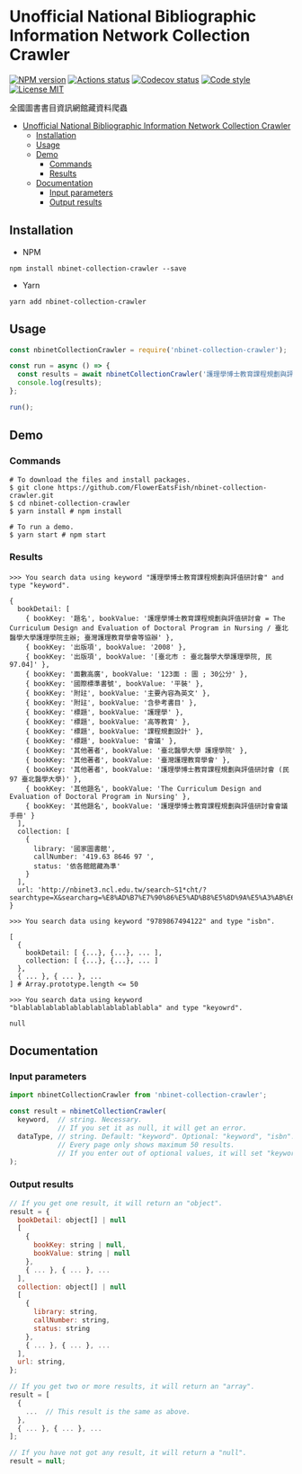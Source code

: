 # Unofficial National Bibliographic Information Network Collection Crawler

[![NPM version](https://img.shields.io/npm/v/nbinet-collection-crawler.svg)](https://www.npmjs.com/package/nbinet-collection-crawler)
[![Actions status](https://github.com/FlowerEatsFish/nbinet-collection-crawler/actions/workflows/build-and-test.yml/badge.svg?branch=main)](https://github.com/FlowerEatsFish/nbinet-collection-crawler/actions)
[![Codecov status](https://codecov.io/gh/FlowerEatsFish/nbinet-collection-crawler/branch/main/graph/badge.svg)](https://codecov.io/gh/FlowerEatsFish/nbinet-collection-crawler/commits)
[![Code style](https://img.shields.io/badge/code_style-biome-blue.svg)](https://biomejs.dev/)
[![License MIT](https://img.shields.io/badge/license-MIT-blue.svg)](https://opensource.org/licenses/MIT)

全國圖書書目資訊網館藏資料爬蟲

- [Unofficial National Bibliographic Information Network Collection Crawler](#unofficial-national-bibliographic-information-network-collection-crawler)
  - [Installation](#installation)
  - [Usage](#usage)
  - [Demo](#demo)
    - [Commands](#commands)
    - [Results](#results)
  - [Documentation](#documentation)
    - [Input parameters](#input-parameters)
    - [Output results](#output-results)

## Installation

- NPM

```shell
npm install nbinet-collection-crawler --save
```

- Yarn

```shell
yarn add nbinet-collection-crawler
```

## Usage

```javascript
const nbinetCollectionCrawler = require('nbinet-collection-crawler');

const run = async () => {
  const results = await nbinetCollectionCrawler('護理學博士教育課程規劃與評值研討會', 'keyword');
  console.log(results);
};

run();
```

## Demo

### Commands

```shell
# To download the files and install packages.
$ git clone https://github.com/FlowerEatsFish/nbinet-collection-crawler.git
$ cd nbinet-collection-crawler
$ yarn install # npm install

# To run a demo.
$ yarn start # npm start
```

### Results

```shell
>>> You search data using keyword "護理學博士教育課程規劃與評值研討會" and type "keyword".

{
  bookDetail: [
    { bookKey: '題名', bookValue: '護理學博士教育課程規劃與評值研討會 = The Curriculum Design and Evaluation of Doctoral Program in Nursing / 臺北醫學大學護理學院主辦; 臺灣護理教育學會等協辦' },
    { bookKey: '出版項', bookValue: '2008' },
    { bookKey: '出版項', bookValue: '[臺北市 : 臺北醫學大學護理學院, 民97.04]' },
    { bookKey: '面數高廣', bookValue: '123面 : 圖 ; 30公分' },
    { bookKey: '國際標準書號', bookValue: '平裝' },
    { bookKey: '附註', bookValue: '主要內容為英文' },
    { bookKey: '附註', bookValue: '含參考書目' },
    { bookKey: '標題', bookValue: '護理學' },
    { bookKey: '標題', bookValue: '高等教育' },
    { bookKey: '標題', bookValue: '課程規劃設計' },
    { bookKey: '標題', bookValue: '會議' },
    { bookKey: '其他著者', bookValue: '臺北醫學大學 護理學院' },
    { bookKey: '其他著者', bookValue: '臺灣護理教育學會' },
    { bookKey: '其他著者', bookValue: '護理學博士教育課程規劃與評值研討會 (民97 臺北醫學大學)' },
    { bookKey: '其他題名', bookValue: 'The Curriculum Design and Evaluation of Doctoral Program in Nursing' },
    { bookKey: '其他題名', bookValue: '護理學博士教育課程規劃與評值研討會會議手冊' }
  ],
  collection: [
    {
      library: '國家圖書館',
      callNumber: '419.63 8646 97 ',
      status: '依各館館藏為準'
    }
  ],
  url: 'http://nbinet3.ncl.edu.tw/search~S1*cht/?searchtype=X&searcharg=%E8%AD%B7%E7%90%86%E5%AD%B8%E5%8D%9A%E5%A3%AB%E6%95%99%E8%82%B2%E8%AA%B2%E7%A8%8B%E8%A6%8F%E5%8A%83%E8%88%87%E8%A9%95%E5%80%BC%E7%A0%94%E8%A8%8E%E6%9C%83&searchscope=1'
}
```

```shell
>>> You search data using keyword "9789867494122" and type "isbn".

[
  {
    bookDetail: [ {...}, {...}, ... ],
    collection: [ {...}, {...}, ... ]
  },
  { ... }, { ... }, ...
] # Array.prototype.length <= 50
```

```shell
>>> You search data using keyword "blablablablablablablablablablablabla" and type "keyowrd".

null
```

## Documentation

### Input parameters

```javascript
import nbinetCollectionCrawler from 'nbinet-collection-crawler';

const result = nbinetCollectionCrawler(
  keyword,  // string. Necessary.
            // If you set it as null, it will get an error.
  dataType, // string. Default: "keyword". Optional: "keyword", "isbn".
            // Every page only shows maximum 50 results.
            // If you enter out of optional values, it will set "keyword".
);
```

### Output results

```javascript
// If you get one result, it will return an "object".
result = {
  bookDetail: object[] | null
  [
    {
      bookKey: string | null,
      bookValue: string | null
    },
    { ... }, { ... }, ...
  ],
  collection: object[] | null
  [
    {
      library: string,
      callNumber: string,
      status: string
    },
    { ... }, { ... }, ...
  ],
  url: string,
};

// If you get two or more results, it will return an "array".
result = [
  {
    ...  // This result is the same as above.
  },
  { ... }, { ... }, ...
];

// If you have not got any result, it will return a "null".
result = null;
```
